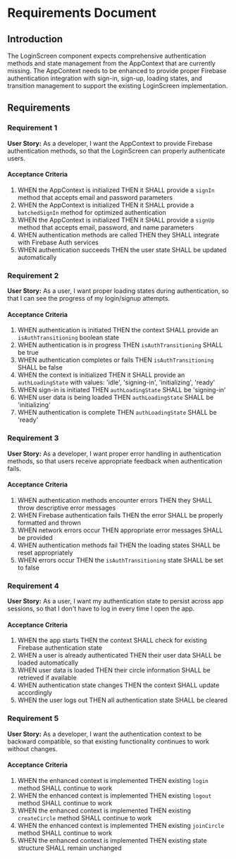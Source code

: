 # Requirements Document

## Introduction

The LoginScreen component expects comprehensive authentication methods and state management from the AppContext that are currently missing. The AppContext needs to be enhanced to provide proper Firebase authentication integration with sign-in, sign-up, loading states, and transition management to support the existing LoginScreen implementation.

## Requirements

### Requirement 1

**User Story:** As a developer, I want the AppContext to provide Firebase authentication methods, so that the LoginScreen can properly authenticate users.

#### Acceptance Criteria

1. WHEN the AppContext is initialized THEN it SHALL provide a `signIn` method that accepts email and password parameters
2. WHEN the AppContext is initialized THEN it SHALL provide a `batchedSignIn` method for optimized authentication
3. WHEN the AppContext is initialized THEN it SHALL provide a `signUp` method that accepts email, password, and name parameters
4. WHEN authentication methods are called THEN they SHALL integrate with Firebase Auth services
5. WHEN authentication succeeds THEN the user state SHALL be updated automatically

### Requirement 2

**User Story:** As a user, I want proper loading states during authentication, so that I can see the progress of my login/signup attempts.

#### Acceptance Criteria

1. WHEN authentication is initiated THEN the context SHALL provide an `isAuthTransitioning` boolean state
2. WHEN authentication is in progress THEN `isAuthTransitioning` SHALL be true
3. WHEN authentication completes or fails THEN `isAuthTransitioning` SHALL be false
4. WHEN the context is initialized THEN it SHALL provide an `authLoadingState` with values: 'idle', 'signing-in', 'initializing', 'ready'
5. WHEN sign-in is initiated THEN `authLoadingState` SHALL be 'signing-in'
6. WHEN user data is being loaded THEN `authLoadingState` SHALL be 'initializing'
7. WHEN authentication is complete THEN `authLoadingState` SHALL be 'ready'

### Requirement 3

**User Story:** As a developer, I want proper error handling in authentication methods, so that users receive appropriate feedback when authentication fails.

#### Acceptance Criteria

1. WHEN authentication methods encounter errors THEN they SHALL throw descriptive error messages
2. WHEN Firebase authentication fails THEN the error SHALL be properly formatted and thrown
3. WHEN network errors occur THEN appropriate error messages SHALL be provided
4. WHEN authentication methods fail THEN the loading states SHALL be reset appropriately
5. WHEN errors occur THEN the `isAuthTransitioning` state SHALL be set to false

### Requirement 4

**User Story:** As a user, I want my authentication state to persist across app sessions, so that I don't have to log in every time I open the app.

#### Acceptance Criteria

1. WHEN the app starts THEN the context SHALL check for existing Firebase authentication state
2. WHEN a user is already authenticated THEN their user data SHALL be loaded automatically
3. WHEN user data is loaded THEN their circle information SHALL be retrieved if available
4. WHEN authentication state changes THEN the context SHALL update accordingly
5. WHEN the user logs out THEN all authentication state SHALL be cleared

### Requirement 5

**User Story:** As a developer, I want the authentication context to be backward compatible, so that existing functionality continues to work without changes.

#### Acceptance Criteria

1. WHEN the enhanced context is implemented THEN existing `login` method SHALL continue to work
2. WHEN the enhanced context is implemented THEN existing `logout` method SHALL continue to work  
3. WHEN the enhanced context is implemented THEN existing `createCircle` method SHALL continue to work
4. WHEN the enhanced context is implemented THEN existing `joinCircle` method SHALL continue to work
5. WHEN the enhanced context is implemented THEN existing state structure SHALL remain unchanged